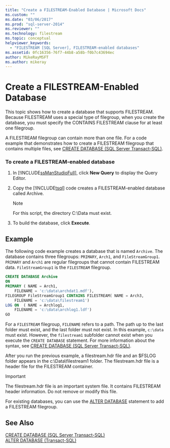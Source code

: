 ```yaml
---
title: "Create a FILESTREAM-Enabled Database | Microsoft Docs"
ms.custom: ""
ms.date: "03/06/2017"
ms.prod: "sql-server-2014"
ms.reviewer: ""
ms.technology: filestream
ms.topic: conceptual
helpviewer_keywords: 
  - "FILESTREAM [SQL Server], FILESTREAM-enabled databases"
ms.assetid: 0fc16356-76f7-44b8-a58b-f0b7c43694ec
author: MikeRayMSFT
ms.author: mikeray
---
```

# Create a FILESTREAM-Enabled Database
  This topic shows how to create a database that supports FILESTREAM. Because FILESTREAM uses a special type of filegroup, when you create the database, you must specify the CONTAINS FILESTREAM clause for at least one filegroup.  
  
 A FILESTREAM filegroup can contain more than one file. For a code example that demonstrates how to create a FILESTREAM filegroup that contains multiple files, see [CREATE DATABASE &#40;SQL Server Transact-SQL&#41;](/sql/t-sql/statements/create-database-sql-server-transact-sql).  
  
### To create a FILESTREAM-enabled database  
  
1.  In [!INCLUDE[ssManStudioFull](../../includes/ssmanstudiofull-md.md)], click **New Query** to display the Query Editor.  
  
2.  Copy the [!INCLUDE[tsql](../../includes/tsql-md.md)] code creates a FILESTREAM-enabled database called Archive.  
  
    > [!NOTE]  
    >  For this script, the directory C:\Data must exist.  
  
3.  To build the database, click **Execute**.  
  
## Example  
 The following code example creates a database that is named `Archive`. The database contains three filegroups: `PRIMARY`, `Arch1`, and `FileStreamGroup1`. `PRIMARY` and `Arch1` are regular filegroups that cannot contain FILESTREAM data. `FileStreamGroup1` is the `FILESTREAM` filegroup.  
  
```sql  
CREATE DATABASE Archive   
ON  
PRIMARY ( NAME = Arch1,  
    FILENAME = 'c:\data\archdat1.mdf'),  
FILEGROUP FileStreamGroup1 CONTAINS FILESTREAM( NAME = Arch3,  
    FILENAME = 'c:\data\filestream1')  
LOG ON  ( NAME = Archlog1,  
    FILENAME = 'c:\data\archlog1.ldf')  
GO  
```  
  
 For a `FILESTREAM` filegroup, `FILENAME` refers to a path. The path up to the last folder must exist, and the last folder must not exist. In this example, `c:\data` must exist. However, the `filestream1` subfolder cannot exist when you execute the `CREATE DATABASE` statement. For more information about the syntax, see [CREATE DATABASE &#40;SQL Server Transact-SQL&#41;](/sql/t-sql/statements/create-database-sql-server-transact-sql).  
  
 After you run the previous example, a filestream.hdr file and an $FSLOG folder appears in the c:\Data\filestream1 folder. The filestream.hdr file is a header file for the FILESTREAM container.  
  
> [!IMPORTANT]  
>  The filestream.hdr file is an important system file. It contains FILESTREAM header information. Do not remove or modify this file.  
  
 For existing databases, you can use the [ALTER DATABASE](/sql/t-sql/statements/alter-database-transact-sql) statement to add a FILESTREAM filegroup.  
  
## See Also  
 [CREATE DATABASE &#40;SQL Server Transact-SQL&#41;](/sql/t-sql/statements/create-database-sql-server-transact-sql)   
 [ALTER DATABASE &#40;Transact-SQL&#41;](/sql/t-sql/statements/alter-database-transact-sql)  
  
  
